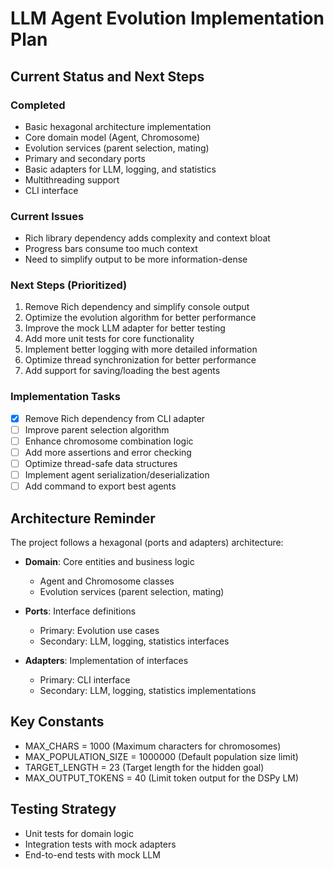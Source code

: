 # LLM Agent Evolution Implementation Plan

## Current Status and Next Steps

### Completed
- Basic hexagonal architecture implementation
- Core domain model (Agent, Chromosome)
- Evolution services (parent selection, mating)
- Primary and secondary ports
- Basic adapters for LLM, logging, and statistics
- Multithreading support
- CLI interface

### Current Issues
- Rich library dependency adds complexity and context bloat
- Progress bars consume too much context
- Need to simplify output to be more information-dense

### Next Steps (Prioritized)
1. Remove Rich dependency and simplify console output
2. Optimize the evolution algorithm for better performance
3. Improve the mock LLM adapter for better testing
4. Add more unit tests for core functionality
5. Implement better logging with more detailed information
6. Optimize thread synchronization for better performance
7. Add support for saving/loading the best agents

### Implementation Tasks
- [x] Remove Rich dependency from CLI adapter
- [ ] Improve parent selection algorithm
- [ ] Enhance chromosome combination logic
- [ ] Add more assertions and error checking
- [ ] Optimize thread-safe data structures
- [ ] Implement agent serialization/deserialization
- [ ] Add command to export best agents

## Architecture Reminder

The project follows a hexagonal (ports and adapters) architecture:

- **Domain**: Core entities and business logic
  - Agent and Chromosome classes
  - Evolution services (parent selection, mating)

- **Ports**: Interface definitions
  - Primary: Evolution use cases
  - Secondary: LLM, logging, statistics interfaces

- **Adapters**: Implementation of interfaces
  - Primary: CLI interface
  - Secondary: LLM, logging, statistics implementations

## Key Constants
- MAX_CHARS = 1000 (Maximum characters for chromosomes)
- MAX_POPULATION_SIZE = 1000000 (Default population size limit)
- TARGET_LENGTH = 23 (Target length for the hidden goal)
- MAX_OUTPUT_TOKENS = 40 (Limit token output for the DSPy LM)

## Testing Strategy
- Unit tests for domain logic
- Integration tests with mock adapters
- End-to-end tests with mock LLM

